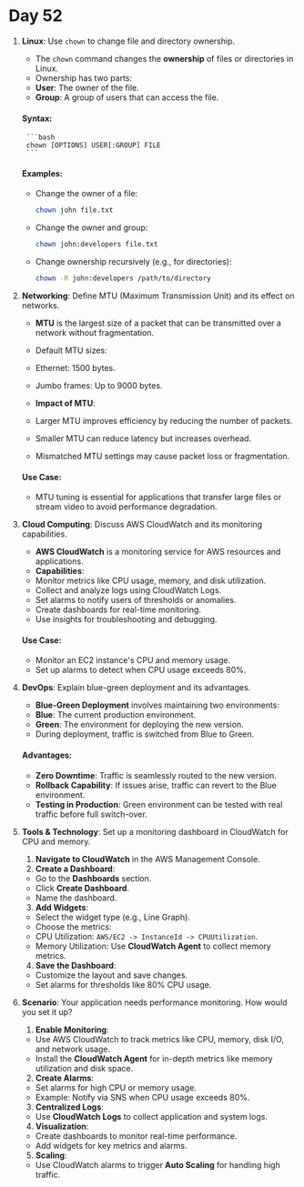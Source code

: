 # Day 52

1. **Linux**: Use `chown` to change file and directory ownership.
   - The `chown` command changes the **ownership** of files or directories in Linux.
   - Ownership has two parts:
    - **User**: The owner of the file.
    - **Group**: A group of users that can access the file.

   #### Syntax:
        ```bash
        chown [OPTIONS] USER[:GROUP] FILE
        ```

   #### Examples:
   - Change the owner of a file:
     ```bash
     chown john file.txt
     ```
   - Change the owner and group:
     ```bash
     chown john:developers file.txt
     ```
   - Change ownership recursively (e.g., for directories):
     ```bash
     chown -R john:developers /path/to/directory
     ```


2. **Networking**: Define MTU (Maximum Transmission Unit) and its effect on networks.
   - **MTU** is the largest size of a packet that can be transmitted over a network without fragmentation.
   
   - Default MTU sizes:
    - Ethernet: 1500 bytes.
    - Jumbo frames: Up to 9000 bytes.
   
   - **Impact of MTU**:
    - Larger MTU improves efficiency by reducing the number of packets.
    - Smaller MTU can reduce latency but increases overhead.
    - Mismatched MTU settings may cause packet loss or fragmentation.

   #### Use Case:
    - MTU tuning is essential for applications that transfer large files or stream video to avoid performance degradation.


3. **Cloud Computing**: Discuss AWS CloudWatch and its monitoring capabilities.
   - **AWS CloudWatch** is a monitoring service for AWS resources and applications.
   - **Capabilities**:
    - Monitor metrics like CPU usage, memory, and disk utilization.
    - Collect and analyze logs using CloudWatch Logs.
    - Set alarms to notify users of thresholds or anomalies.
    - Create dashboards for real-time monitoring.
    - Use insights for troubleshooting and debugging.

   #### Use Case:
    - Monitor an EC2 instance's CPU and memory usage.
    - Set up alarms to detect when CPU usage exceeds 80%.


4. **DevOps**: Explain blue-green deployment and its advantages.
   - **Blue-Green Deployment** involves maintaining two environments:
   - **Blue**: The current production environment.
   - **Green**: The environment for deploying the new version.
   - During deployment, traffic is switched from Blue to Green.

   #### Advantages:
    - **Zero Downtime**: Traffic is seamlessly routed to the new version.
    - **Rollback Capability**: If issues arise, traffic can revert to the Blue environment.
    - **Testing in Production**: Green environment can be tested with real traffic before full switch-over.


5. **Tools & Technology**: Set up a monitoring dashboard in CloudWatch for CPU and memory.
    1. **Navigate to CloudWatch** in the AWS Management Console.
    2. **Create a Dashboard**:
    - Go to the **Dashboards** section.
    - Click **Create Dashboard**.
    - Name the dashboard.
    3. **Add Widgets**:
    - Select the widget type (e.g., Line Graph).
    - Choose the metrics:
    * CPU Utilization: `AWS/EC2 -> InstanceId -> CPUUtilization`.
    * Memory Utilization: Use **CloudWatch Agent** to collect memory metrics.
    4. **Save the Dashboard**:
    - Customize the layout and save changes.
    - Set alarms for thresholds like 80% CPU usage.


6. **Scenario**: Your application needs performance monitoring. How would you set it up?
    1. **Enable Monitoring**:
    - Use AWS CloudWatch to track metrics like CPU, memory, disk I/O, and network usage.
    - Install the **CloudWatch Agent** for in-depth metrics like memory utilization and disk space.
    2. **Create Alarms**:
    - Set alarms for high CPU or memory usage.
    - Example: Notify via SNS when CPU usage exceeds 80%.
    3. **Centralized Logs**:
    - Use **CloudWatch Logs** to collect application and system logs.
    4. **Visualization**:
    - Create dashboards to monitor real-time performance.
    - Add widgets for key metrics and alarms.
    5. **Scaling**:
    - Use CloudWatch alarms to trigger **Auto Scaling** for handling high traffic.


   
